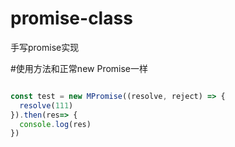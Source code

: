 # promise-class
手写promise实现

#使用方法和正常new Promise一样
```js

const test = new MPromise((resolve, reject) => {
  resolve(111)
}).then(res=> {
  console.log(res)
})
```
